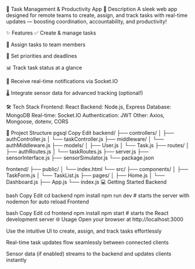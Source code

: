 🚀 Task Management & Productivity App
📝 Description
A sleek web app designed for remote teams to create, assign, and track tasks with real-time updates — boosting coordination, accountability, and productivity!

✨ Features
✅ Create & manage tasks

👥 Assign tasks to team members

📌 Set priorities and deadlines

📊 Track task status at a glance

🔔 Receive real-time notifications via Socket.IO

🌡️ Integrate sensor data for advanced tracking (optional!)

🛠️ Tech Stack
Frontend: React
Backend: Node.js, Express
Database: MongoDB
Real-time: Socket.IO
Authentication: JWT
Other: Axios, Mongoose, dotenv, CORS

📁 Project Structure
pgsql
Copy
Edit
backend/
├── controllers/
│   ├── authController.js
│   └── taskController.js
├── middleware/
│   └── authMiddleware.js
├── models/
│   ├── User.js
│   └── Task.js
├── routes/
│   ├── authRoutes.js
│   └── taskRoutes.js
├── server.js
├── sensorInterface.js
├── sensorSimulator.js
└── package.json

frontend/
├── public/
│   └── index.html
└── src/
    ├── components/
    │   ├── TaskForm.js
    │   └── TaskList.js
    ├── pages/
    │   ├── Home.js
    │   └── Dashboard.js
    ├── App.js
    └── index.js
💻 Getting Started
Backend

bash
Copy
Edit
cd backend
npm install
npm run dev    # starts the server with nodemon for auto reload
Frontend

bash
Copy
Edit
cd frontend
npm install
npm start      # starts the React development server
🌐 Usage
Open your browser at http://localhost:3000

Use the intuitive UI to create, assign, and track tasks effortlessly

Real-time task updates flow seamlessly between connected clients

Sensor data (if enabled) streams to the backend and updates clients instantly

